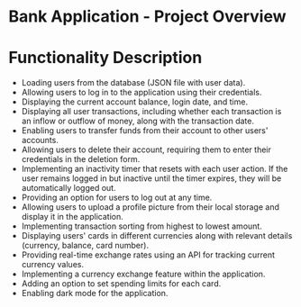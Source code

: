 # Bank Application - Project Overview

# Functionality Description

- Loading users from the database (JSON file with user data).
- Allowing users to log in to the application using their credentials.
- Displaying the current account balance, login date, and time.
- Displaying all user transactions, including whether each transaction is an inflow or outflow of money, along with the transaction date.
- Enabling users to transfer funds from their account to other users' accounts.
- Allowing users to delete their account, requiring them to enter their credentials in the deletion form.
- Implementing an inactivity timer that resets with each user action. If the user remains logged in but inactive until the timer expires, they will be automatically logged out.
- Providing an option for users to log out at any time.
- Allowing users to upload a profile picture from their local storage and display it in the application.
- Implementing transaction sorting from highest to lowest amount.
- Displaying users' cards in different currencies along with relevant details (currency, balance, card number).
- Providing real-time exchange rates using an API for tracking current currency values.
- Implementing a currency exchange feature within the application.
- Adding an option to set spending limits for each card.
- Enabling dark mode for the application.



